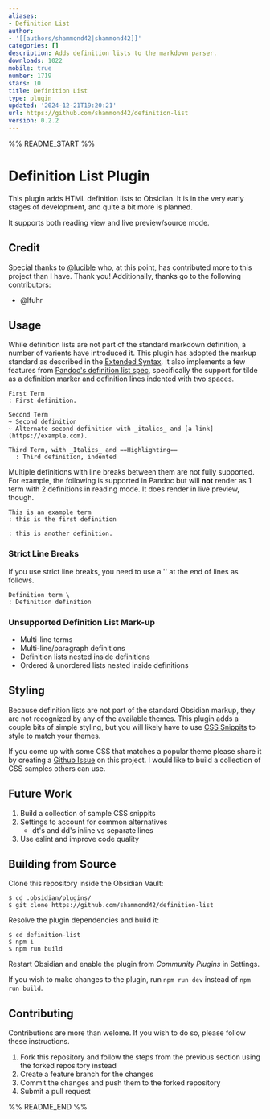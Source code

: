 ```yaml
---
aliases:
- Definition List
author:
- '[[authors/shammond42|shammond42]]'
categories: []
description: Adds definition lists to the markdown parser.
downloads: 1022
mobile: true
number: 1719
stars: 10
title: Definition List
type: plugin
updated: '2024-12-21T19:20:21'
url: https://github.com/shammond42/definition-list
version: 0.2.2
---
```


%% README_START %%

# Definition List Plugin

This plugin adds HTML definition lists to Obsidian. It is in the very early stages of development, and quite a bit more is planned.

It supports both reading view and live preview/source mode.

## Credit

Special thanks to [@lucible](https://github.com/lucible) who, at this point, has contributed more to this project than I have. Thank you! Additionally, thanks go to the following contributors:

- @lfuhr

## Usage

While definition lists are not part of the standard markdown definition, a number of varients have introduced it. This plugin has adopted the markup standard as described in the [Extended Syntax](https://www.markdownguide.org/extended-syntax/). It also implements a few features from [Pandoc's definition list spec](https://pandoc.org/MANUAL.html#definition-lists), specifically the support for tilde as a definition marker and definition lines indented with two spaces.

```
First Term
: First definition.

Second Term
~ Second definition
~ Alternate second definition with _italics_ and [a link](https://example.com).

Third Term, with _Italics_ and ==Highlighting==
  : Third definition, indented
```

Multiple definitions with line breaks between them are not fully supported. For example, the following is supported in Pandoc but will **not** render as 1 term with 2 definitions in reading mode. It does render in live preview, though.

```
This is an example term
: this is the first definition

: this is another definition.
```

### Strict Line Breaks

If you use strict line breaks, you need to use a '\' at the end of lines as follows.

```
Definition term \
: Definition definition
```

### Unsupported Definition List Mark-up

- Multi-line terms
- Multi-line/paragraph definitions
- Definition lists nested inside definitions
- Ordered & unordered lists nested inside definitions

## Styling

Because definition lists are not part of the standard Obsidian markup, they are not recognized by any of the available themes. This plugin adds a couple bits of simple styling, but you will likely have to use [CSS Snippits](https://help.obsidian.md/Extending+Obsidian/CSS+snippets) to style to match your themes.

If you come up with some CSS that matches a popular theme please share it by creating a [Github Issue](https://github.com/shammond42/definition-list/issues) on this project. I would like to build a collection of CSS samples others can use.

## Future Work

1. Build a collection of sample CSS snippits
1. Settings to account for common alternatives
    - dt's and dd's inline vs separate lines
1. Use eslint and improve code quality

## Building from Source

Clone this repository inside the Obsidian Vault:

```
$ cd .obsidian/plugins/
$ git clone https://github.com/shammond42/definition-list
```

Resolve the plugin dependencies and build it:

```
$ cd definition-list
$ npm i
$ npm run build
```

Restart Obsidian and enable the plugin from *Community Plugins* in Settings.

If you wish to make changes to the plugin, run `npm run dev`
instead of `npm run build`.

## Contributing

Contributions are more than welome. If you wish to do so, please follow these instructions.

1. Fork this repository and follow the steps from the previous section using the forked repository instead
2. Create a feature branch for the changes
3. Commit the changes and push them to the forked repository
4. Submit a pull request


%% README_END %%